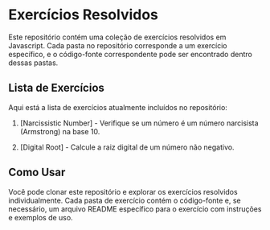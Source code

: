 # Exercícios Resolvidos

Este repositório contém uma coleção de exercícios resolvidos em Javascript. Cada pasta no repositório corresponde a um exercício específico, e o código-fonte correspondente pode ser encontrado dentro dessas pastas.

## Lista de Exercícios

Aqui está a lista de exercícios atualmente incluídos no repositório:

1. [Narcissistic Number] - Verifique se um número é um número narcisista (Armstrong) na base 10.

2. [Digital Root] - Calcule a raiz digital de um número não negativo.

## Como Usar

Você pode clonar este repositório e explorar os exercícios resolvidos individualmente. Cada pasta de exercício contém o código-fonte e, se necessário, um arquivo README específico para o exercício com instruções e exemplos de uso.